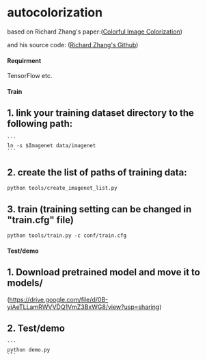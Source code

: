 # autocolorization

based on Richard Zhang's paper:([Colorful Image Colorization](https://arxiv.org/pdf/1603.08511.pdf))

and his source code: ([Richard Zhang's Github](https://github.com/richzhang/colorization))

#### Requirment

TensorFlow etc. 

#### Train

## 1. link your training dataset directory to the following path:

	```
	ln -s $Imagenet data/imagenet
	```
  
## 2. create the list of paths of training data:

```
python tools/create_imagenet_list.py
```

## 3. train (training setting can be changed in "train.cfg" file)

```
python tools/train.py -c conf/train.cfg
```

#### Test/demo

## 1. Download pretrained model and move it to models/
(<a>https://drive.google.com/file/d/0B-yiAeTLLamRWVVDQ1VmZ3BxWG8/view?usp=sharing</a>)

## 2. Test/demo

	```
	python demo.py
	```
